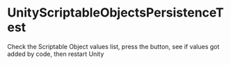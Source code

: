 # UnityScriptableObjectsPersistenceTest

Check the Scriptable Object values list, press the button, see if values got added by code, then restart Unity
